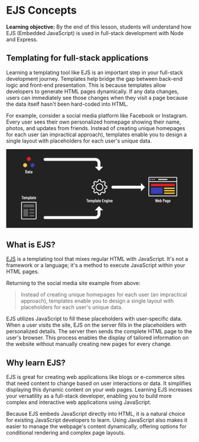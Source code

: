 <h1>
  <span class="headline">EJS</span>
  <span class="subhead">Concepts</span>
</h1>

**Learning objective:** By the end of this lesson, students will understand how EJS (Embedded JavaScript) is used in full-stack development with Node and Express.

## Templating for full-stack applications

Learning a templating tool like EJS is an important step in your full-stack development journey. Templates help bridge the gap between back-end logic and front-end presentation. This is because templates allow developers to generate HTML pages dynamically. If any data changes, users can immediately see those changes when they visit a page because the data itself hasn't been hard-coded into HTML.

For example, consider a social media platform like Facebook or Instagram. Every user sees their own personalized homepage showing their name, photos, and updates from friends. Instead of creating unique homepages for each user (an impractical approach), templates enable you to design a single layout with placeholders for each user's unique data.

![Data and a template coming together to form a web page](./assets/template-engine.png)

## What is EJS?

[EJS](https://ejs.co/) is a templating tool that mixes regular HTML with JavaScript. It's not a framework or a language; it's a method to execute JavaScript within your HTML pages.

Returning to the social media site example from above:

> Instead of creating unique homepages for each user (an impractical approach), templates enable you to design a single layout with placeholders for each user's unique data.

EJS utilizes JavaScript to fill these placeholders with user-specific data. When a user visits the site, EJS on the server fills in the placeholders with personalized details. The server then sends the complete HTML page to the user's browser. This process enables the display of tailored information on the website without manually creating new pages for every change.

## Why learn EJS?

EJS is great for creating web applications like blogs or e-commerce sites that need content to change based on user interactions or data. It simplifies displaying this dynamic content on your web pages. Learning EJS increases your versatility as a full-stack developer, enabling you to build more complex and interactive web applications using JavaScript.

Because EJS embeds JavaScript directly into HTML, it is a natural choice for existing JavaScript developers to learn. Using JavaScript also makes it easier to manage the webpage's content dynamically, offering options for conditional rendering and complex page layouts.
